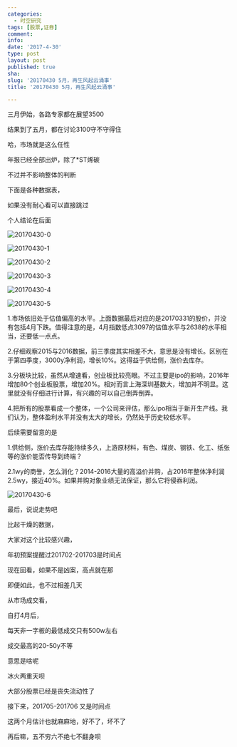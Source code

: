 ```yaml
---
categories:
  - 时空研究
tags: [股票,证券]
comment: 
info: 
date: '2017-4-30'
type: post
layout: post
published: true
sha: 
slug: '20170430 5月，再生风起云涌事'
title: '20170430 5月，再生风起云涌事'

---
```

三月伊始，各路专家都在展望3500

结果到了五月，都在讨论3100守不守得住

哈，市场就是这么任性

年报已经全部出炉，除了*ST烯碳

不过并不影响整体的判断

下面是各种数据表，

如果没有耐心看可以直接跳过

个人结论在后面

![20170430-0](/images/20170430-0.png)

![20170430-1](/images/20170430-1.png)

![20170430-2](/images/20170430-2.jpeg)

![20170430-3](/images/20170430-3.png)

![20170430-4](/images/20170430-4.jpeg)

![20170430-5](/images/20170430-5.jpeg)

1.市场依旧处于估值偏高的水平。上面数据最后对应的是20170331的股价，并没有包括4月下跌。值得注意的是，4月指数低点3097的估值水平与2638的水平相当，还要低一点点。

2.仔细观察2015与2016数据，前三季度其实相差不大，意思是没有增长。区别在于第四季度，3000y净利润，增长10%。这得益于供给侧，涨价去库存。

3.分板块比较，虽然从增速看，创业板比较亮眼。不过主要是ipo的影响，2016年增加80个创业板股票，增加20%。相对而言上海深圳基数大，增加并不明显。这里就没有仔细进行计算，有兴趣的可以自己倒弄倒弄。

4.把所有的股票看成一个整体，一个公司来评估，那么ipo相当于新开生产线。我们认为，整体盈利水平并没有太大的增长，仍然处于历史较低水平。

后续需要留意的是

1.供给侧，涨价去库存能持续多久，上游原材料，有色、煤炭、钢铁、化工、纸张等的涨价能否传导到终端？

2.1wy的商誉，怎么消化？2014-2016大量的高溢价并购，占2016年整体净利润2.5wy，接近40%。如果并购对象业绩无法保证，那么它将侵吞利润。

![20170430-6](/images/20170430-6.png)

最后，说说走势吧

比起干燥的数据，

大家对这个比较感兴趣，

年初预案提醒过201702-201703是时间点

现在回看，如果不是凶案，高点就在那

即便如此，也不过相差几天


从市场成交看，

自打4月后，

每天非一字板的最低成交只有500w左右

成交最高的20-50y不等

意思是啥呢

冰火两重天呗

大部分股票已经是丧失流动性了


接下来，201705-201706 又是时间点

这两个月估计也就麻麻地，好不了，坏不了

再后嘛，五不穷六不绝七不翻身呗



